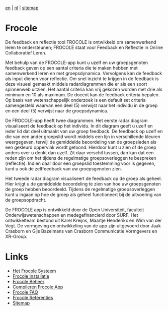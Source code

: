 [en](/en/index) | [nl](/index) | [sitemap](/nl/sitemap)

# Frocole

De feedback en reflectie tool FROCOLE is ontwikkeld om samenwerkend leren te ondersteunen; FROCOLE staat voor Feedback en Reflectie in Online Collaboratief Leren.

Met behulp van de FROCOLE-app kunt u uzelf en uw groepsgenoten feedback geven op een aantal criteria die te maken hebben met samenwerkend leren en met groepsdynamica. Vervolgens kan de feedback als input dienen voor reflectie. Om snel inzicht te krijgen in de feedback is deze visueel gemaakt middels radardiagrammen die er als een soort spinnenweb uitzien. Het aantal criteria kan vrij gekozen worden met drie als minimum en 10 als maximum. De docent kan de feedback criteria bepalen. Op basis van wetenschappelijk onderzoek is een default set criteria samengesteld waarvan een deel (5) verwijst naar het individu in de groep en een deel (5) verwijst naar de groepsdynamica.

De FROCOLE-app heeft twee diagrammen. Het eerste radar diagram visualiseert de feedback op het individu. In dit diagram geeft u uzelf en ieder lid dat deel uitmaakt van uw groep feedback. De feedback op uzelf en die van een ander groepslid wordt middels een lijn in verschillende kleuren weergegeven, terwijl de gemiddelde beoordeling van de groepsleden als een gekleurd oppervlak wordt getoond. Hierdoor kunt u zien of de groep anders over u denkt dan uzelf. Zit daar verschil tussen, dan kan dat een reden zijn om het tijdens de regelmatige groepsoverleggen te bespreken (reflectie). Indien daar door een groepslid toestemming voor is gegeven, kunt u ook de zelffeedback van uw groepsgenoten zien.

Het tweede radar diagram visualiseert de feedback op de groep als geheel. Hier krijgt u de gemiddelde beoordeling te zien van hoe uw groepsgenoten de groep hebben beoordeeld. Tijdens de regelmatige groepsoverleggen kunt u ingaan op hoe de groep als geheel functioneert bij de uitvoering van de groepsopdracht.

De FROCOLE app is ontwikkeld door de Open Universiteit, faculteit Onderwijswetenschappen en medegefinancierd door SURF. Het ontwikkelteam bestond uit Karel Kreijns, Maartje Henderikx en Wim van der Vegt. De vormgeving en ontwikkeling van de app zijn uitgevoerd door Jaak Crasborn en Gijs Bazelmans van Crasborn Communicatie Vormgevers en XR-Group.

# Links

- [Het Frocole Systeem](/nl/frocole_system)
- [Frocole Installatie](/nl/frocole_install)
- [Frocole Beheer](/nl/frocole_beheer)
- [Compileren Frocole App](/nl/frocole_compile_app)
- [Frocole FAQ](/nl/frocole_faq)
- [Frocole Referenties](/nl/frocole_references)
- [Sitemap](/nl/sitemap)
